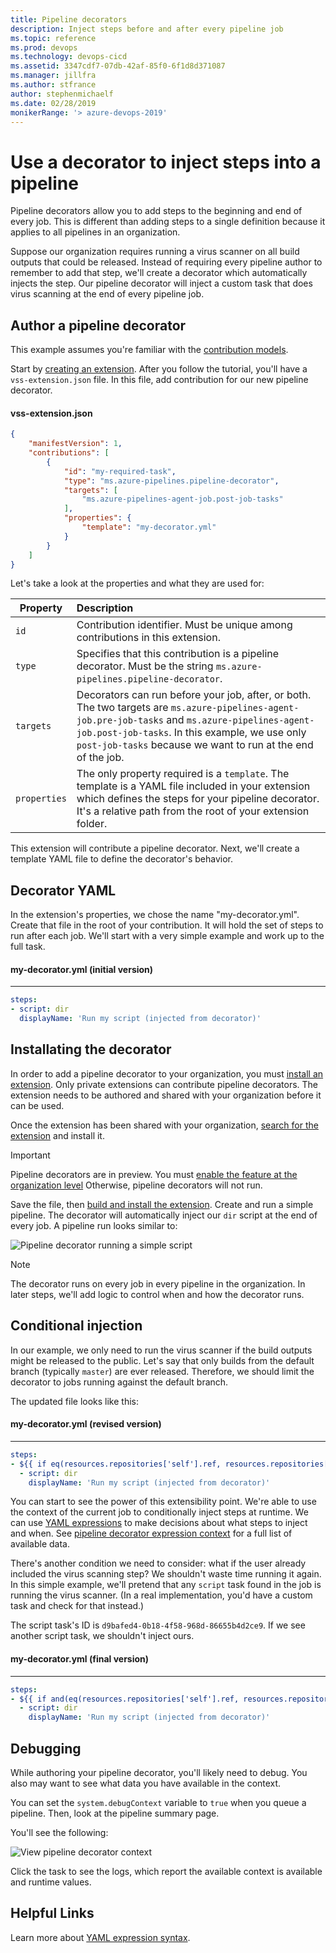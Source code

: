 ```yaml
---
title: Pipeline decorators
description: Inject steps before and after every pipeline job
ms.topic: reference
ms.prod: devops
ms.technology: devops-cicd
ms.assetid: 3347cdf7-07db-42af-85f0-6f1d8d371087
ms.manager: jillfra
ms.author: stfrance
author: stephenmichaelf
ms.date: 02/28/2019
monikerRange: '> azure-devops-2019'
---
```


# Use a decorator to inject steps into a pipeline

Pipeline decorators allow you to add steps to the beginning and end of every job.
This is different than adding steps to a single definition because it applies to all pipelines in an organization.

Suppose our organization requires running a virus scanner on all build outputs that could be released.
Instead of requiring every pipeline author to remember to add that step, we'll create a decorator which automatically injects the step.
Our pipeline decorator will inject a custom task that does virus scanning at the end of every pipeline job.

## Author a pipeline decorator

This example assumes you're familiar with the [contribution models](contributions-overview.md).

Start by [creating an extension](add-build-task.md#step-3-create-the-extension-manifest-file).
After you follow the tutorial, you'll have a `vss-extension.json` file.
In this file, add contribution for our new pipeline decorator.

#### vss-extension.json
```json
{
    "manifestVersion": 1,
    "contributions": [
        {
            "id": "my-required-task",
            "type": "ms.azure-pipelines.pipeline-decorator",
            "targets": [
                "ms.azure-pipelines-agent-job.post-job-tasks"
            ],
            "properties": {
                "template": "my-decorator.yml"
            }
        }
    ]
}
```

Let's take a look at the properties and what they are used for:

| Property | Description |
| ------------- |:-------------|
| `id` | Contribution identifier. Must be unique among contributions in this extension. |
| `type` | Specifies that this contribution is a pipeline decorator. Must be the string `ms.azure-pipelines.pipeline-decorator`. |
| `targets` | Decorators can run before your job, after, or both. The two targets are `ms.azure-pipelines-agent-job.pre-job-tasks` and `ms.azure-pipelines-agent-job.post-job-tasks`. In this example, we use only `post-job-tasks` because we want to run at the end of the job. |
| `properties` | The only property required is a `template`. The template is a YAML file included in your extension which defines the steps for your pipeline decorator. It's a relative path from the root of your extension folder. |

This extension will contribute a pipeline decorator.
Next, we'll create a template YAML file to define the decorator's behavior.

## Decorator YAML

In the extension's properties, we chose the name "my-decorator.yml".
Create that file in the root of your contribution.
It will hold the set of steps to run after each job.
We'll start with a very simple example and work up to the full task.

#### my-decorator.yml (initial version)
------
```yaml
steps:
- script: dir
  displayName: 'Run my script (injected from decorator)'
```

## Installating the decorator

In order to add a pipeline decorator to your organization, you must [install an extension](../../marketplace/install-extension.md).
Only private extensions can contribute pipeline decorators.
The extension needs to be authored and shared with your organization before it can be used.

Once the extension has been shared with your organization, [search for the extension](https://marketplace.visualstudio.com/search?term=tag%3APipeline%20decorator&target=AzureDevOps&category=All%20categories&visibilityQuery=all&sortBy=Relevance) and install it.

> [!IMPORTANT]
> Pipeline decorators are in preview.
> You must [enable the feature at the organization level](../../project/navigation/preview-features.md#enable-features-at-the-organization-level-for-all-users)
> Otherwise, pipeline decorators will not run.

Save the file, then [build and install the extension](../get-started/node.md).
Create and run a simple pipeline.
The decorator will automatically inject our `dir` script at the end of every job.
A pipeline run looks similar to:

![Pipeline decorator running a simple script](_img/mydecorator-runmyscript.png)

> [!NOTE] 
> The decorator runs on every job in every pipeline in the organization.
> In later steps, we'll add logic to control when and how the decorator runs.

## Conditional injection

In our example, we only need to run the virus scanner if the build outputs might be released to the public.
Let's say that only builds from the default branch (typically `master`) are ever released.
Therefore, we should limit the decorator to jobs running against the default branch.

The updated file looks like this:

#### my-decorator.yml (revised version)
------
```yaml
steps:
- ${{ if eq(resources.repositories['self'].ref, resources.repositories['self'].defaultBranch) }}:
  - script: dir
    displayName: 'Run my script (injected from decorator)'
```

You can start to see the power of this extensibility point.
We're able to use the context of the current job to conditionally inject steps at runtime.
We can use [YAML expressions](../../pipelines/process/expressions.md) to make decisions about what steps to inject and when.
See [pipeline decorator expression context](pipeline-decorator-context.md) for a full list of available data.

There's another condition we need to consider: what if the user already included the virus scanning step?
We shouldn't waste time running it again.
In this simple example, we'll pretend that any `script` task found in the job is running the virus scanner.
(In a real implementation, you'd have a custom task and check for that instead.)

The script task's ID is `d9bafed4-0b18-4f58-968d-86655b4d2ce9`.
If we see another script task, we shouldn't inject ours.

#### my-decorator.yml (final version)
------
```yaml
steps:
- ${{ if and(eq(resources.repositories['self'].ref, resources.repositories['self'].defaultBranch), not(containsValue(job.steps.*.task.id, 'd9bafed4-0b18-4f58-968d-86655b4d2ce9'))) }}:
  - script: dir
    displayName: 'Run my script (injected from decorator)'
```

<!--## Limitations

#### Scoping

You cannot scope the contribution to apply to certain pipelines within your organization. When you install the extension it applies to all jobs across your organization.

#### Endpoints

For now, you can't specify endpoints like SonarQube with pipeline decorators.

#### Source control

Pipeline decorators currently work with Azure Dev Ops Git and GitHub. They do not work for other source control providers.
-->
## Debugging

While authoring your pipeline decorator, you'll likely need to debug.
You also may want to see what data you have available in the context.

You can set the `system.debugContext` variable to `true` when you queue a pipeline.
Then, look at the pipeline summary page.

You'll see the following:

![View pipeline decorator context](_img/system-debugcontext.png)

Click the task to see the logs, which report the available context is available and runtime values.

## Helpful Links

Learn more about [YAML expression syntax](../../pipelines/process/expressions.md#functions).

